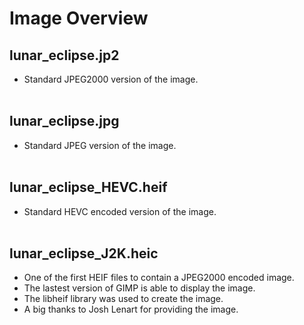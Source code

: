 # Image Overview
## lunar_eclipse.jp2
* Standard JPEG2000 version of the image.
<br /><br />

## lunar_eclipse.jpg
* Standard JPEG version of the image.
<br /><br />

## lunar_eclipse_HEVC.heif
* Standard HEVC encoded version of the image.
<br /><br />


## lunar_eclipse_J2K.heic
* One of the first HEIF files to contain a JPEG2000 encoded image.
* The lastest version of GIMP is able to display the image.
* The libheif library was used to create the image.
* A big thanks to Josh Lenart for providing the image.
<br /><br />


<!-- 
# Key Points from ISO/IEC 15444-16
* The coded image shall be exactly one Contiguous Codestream box. 
* The cdef, or Channel Definition Box, shall be present in the j2kH box.
* The image shall be associased with one 'colr' item property.
-->
